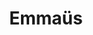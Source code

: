 ---
title: "Emmaüs"
url: /cranves-sales/emmaues-route-des-tattes-de-borly-3/
shop: Gebrauchtwaren
---